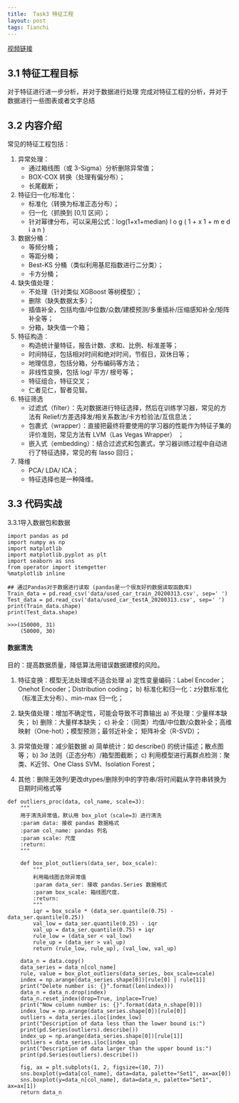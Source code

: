 ```yaml
---
title:  Task3 特征工程
layout: post
tags: Tianchi
---
```

[视频链接](https://tianchi.aliyun.com/course/video?spm=5176.12586971.1001.18.62f9593aM8vRfg&liveId=41145)

## 3.1 特征工程目标

对于特征进行进一步分析，并对于数据进行处理
完成对特征工程的分析，并对于数据进行一些图表或者文字总结

## 3.2 内容介绍
常见的特征工程包括：
1.  异常处理： 
	-  通过箱线图（或 3-Sigma）分析删除异常值；
	-  BOX-COX 转换（处理有偏分布）；
	-  长尾截断；
2.  特征归一化/标准化： 
	-  标准化（转换为标准正态分布）；
	-  归一化（抓换到 [0,1] 区间）；
	-  针对幂律分布，可以采用公式：log(1+x1+median) l o g ( 1 + x 1 + m e d i a n ) 
3.  数据分桶： 
	-  等频分桶；
	-  等距分桶；
	-  Best-KS 分桶（类似利用基尼指数进行二分类）；
	-  卡方分桶；
4.  缺失值处理： 
	-  不处理（针对类似 XGBoost 等树模型）；
	-  删除（缺失数据太多）；
	-  插值补全，包括均值/中位数/众数/建模预测/多重插补/压缩感知补全/矩阵补全等；
	-  分箱，缺失值一个箱；
5.  特征构造： 
	-  构造统计量特征，报告计数、求和、比例、标准差等；
	-  时间特征，包括相对时间和绝对时间，节假日，双休日等；
	-  地理信息，包括分箱，分布编码等方法；
	-  非线性变换，包括 log/ 平方/ 根号等；
	-  特征组合，特征交叉；
	-  仁者见仁，智者见智。
6.  特征筛选 
	-  过滤式（filter）：先对数据进行特征选择，然后在训练学习器，常见的方法有 Relief/方差选择发/相关系数法/卡方检验法/互信息法；
	-  包裹式（wrapper）：直接把最终将要使用的学习器的性能作为特征子集的评价准则，常见方法有 LVM（Las Vegas Wrapper） ；
	-  嵌入式（embedding）：结合过滤式和包裹式，学习器训练过程中自动进行了特征选择，常见的有 lasso 回归；
7.  降维 
	-  PCA/ LDA/ ICA；
	-  特征选择也是一种降维。

## 3.3 代码实战

3.3.1导入数据包和数据
```
import pandas as pd
import numpy as np
import matplotlib
import matplotlib.pyplot as plt
import seaborn as sns
from operator import itemgetter
%matplotlib inline

## 通过Pandas对于数据进行读取 (pandas是一个很友好的数据读取函数库)
Train_data = pd.read_csv('data/used_car_train_20200313.csv', sep=' ')
Test_data = pd.read_csv('data/used_car_testA_20200313.csv', sep=' ')
print(Train_data.shape)
print(Test_data.shape)

>>>(150000, 31)
	(50000, 30) 
```

#### 数据清洗
目的：提高数据质量，降低算法用错误数据建模的风险。
1. 特征变换：模型无法处理或不适合处理
a) 定性变量编码：Label Encoder；Onehot Encoder；Distribution coding；
b) 标准化和归一化：z分数标准化（标准正太分布）、min-max 归一化；

2. 缺失值处理：增加不确定性，可能会导致不可靠输出
a) 不处理：少量样本缺失；
b) 删除：大量样本缺失；
c) 补全：（同类）均值/中位数/众数补全；高维映射（One-hot）；模型预测；最邻近补全；
矩阵补全（R-SVD）；

3. 异常值处理：减少脏数据
a) 简单统计：如 describe() 的统计描述；散点图等；
b) 3σ 法则（正态分布）/箱型图截断；
c) 利用模型进行离群点检测：聚类、K近邻、One Class SVM、Isolation Forest；

4. 其他：删除无效列/更改dtypes/删除列中的字符串/将时间戳从字符串转换为日期时间格式等


```
def outliers_proc(data, col_name, scale=3):
    """
    用于清洗异常值，默认用 box_plot（scale=3）进行清洗
    :param data: 接收 pandas 数据格式
    :param col_name: pandas 列名
    :param scale: 尺度
    :return:
    """

    def box_plot_outliers(data_ser, box_scale):
        """
        利用箱线图去除异常值
        :param data_ser: 接收 pandas.Series 数据格式
        :param box_scale: 箱线图尺度，
        :return:
        """
        iqr = box_scale * (data_ser.quantile(0.75) - data_ser.quantile(0.25))
        val_low = data_ser.quantile(0.25) - iqr
        val_up = data_ser.quantile(0.75) + iqr
        rule_low = (data_ser < val_low)
        rule_up = (data_ser > val_up)
        return (rule_low, rule_up), (val_low, val_up)

    data_n = data.copy()
    data_series = data_n[col_name]
    rule, value = box_plot_outliers(data_series, box_scale=scale)
    index = np.arange(data_series.shape[0])[rule[0] | rule[1]]
    print("Delete number is: {}".format(len(index)))
    data_n = data_n.drop(index)
    data_n.reset_index(drop=True, inplace=True)
    print("Now column number is: {}".format(data_n.shape[0]))
    index_low = np.arange(data_series.shape[0])[rule[0]]
    outliers = data_series.iloc[index_low]
    print("Description of data less than the lower bound is:")
    print(pd.Series(outliers).describe())
    index_up = np.arange(data_series.shape[0])[rule[1]]
    outliers = data_series.iloc[index_up]
    print("Description of data larger than the upper bound is:")
    print(pd.Series(outliers).describe())
    
    fig, ax = plt.subplots(1, 2, figsize=(10, 7))
    sns.boxplot(y=data[col_name], data=data, palette="Set1", ax=ax[0])
    sns.boxplot(y=data_n[col_name], data=data_n, palette="Set1", ax=ax[1])
    return data_n
```

